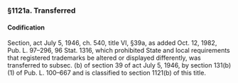 ### §1121a. Transferred ###

#### Codification ####

Section, act July 5, 1946, ch. 540, title VI, §39a, as added Oct. 12, 1982, Pub. L. 97–296, 96 Stat. 1316, which prohibited State and local requirements that registered trademarks be altered or displayed differently, was transferred to subsec. (b) of section 39 of act July 5, 1946, by section 131(b)(1) of Pub. L. 100–667 and is classified to section 1121(b) of this title.
